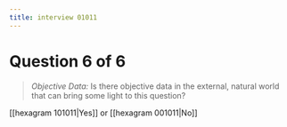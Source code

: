 ```yaml
---
title: interview 01011
---
```

# Question 6 of 6
> *Objective Data:* Is there objective data in the external, natural world that can bring some light to this question?

[[hexagram 101011|Yes]] or [[hexagram 001011|No]] 